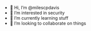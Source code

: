- 👋 Hi, I’m @milescpdavis
- 👀 I’m interested in security
- 🌱 I’m currently learning stuff
- 💞️ I’m looking to collaborate on things


<!---
milescpdavis/milescpdavis is a ✨ special ✨ repository because its `README.md` (this file) appears on your GitHub profile.
You can click the Preview link to take a look at your changes.
--->
